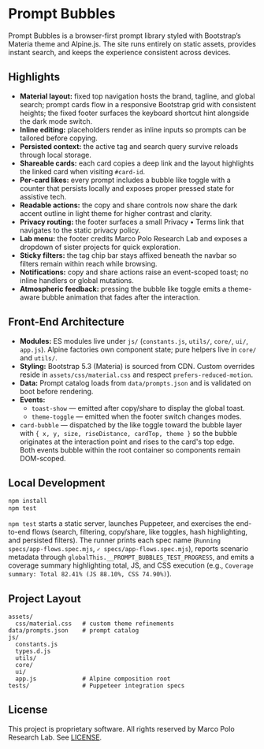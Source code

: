 # Prompt Bubbles

Prompt Bubbles is a browser-first prompt library styled with Bootstrap’s Materia theme and Alpine.js. The site runs entirely on static assets, provides instant search, and keeps the experience consistent across devices.

## Highlights

- **Material layout:** fixed top navigation hosts the brand, tagline, and global search; prompt cards flow in a responsive Bootstrap grid with consistent heights; the fixed footer surfaces the keyboard shortcut hint alongside the dark mode switch.
- **Inline editing:** placeholders render as inline inputs so prompts can be tailored before copying.
- **Persisted context:** the active tag and search query survive reloads through local storage.
- **Shareable cards:** each card copies a deep link and the layout highlights the linked card when visiting `#card-id`.
- **Per-card likes:** every prompt includes a bubble like toggle with a counter that persists locally and exposes proper pressed state for assistive tech.
- **Readable actions:** the copy and share controls now share the dark accent outline in light theme for higher contrast and clarity.
- **Privacy routing:** the footer surfaces a small Privacy • Terms link that navigates to the static privacy policy.
- **Lab menu:** the footer credits Marco Polo Research Lab and exposes a dropdown of sister projects for quick exploration.
- **Sticky filters:** the tag chip bar stays affixed beneath the navbar so filters remain within reach while browsing.
- **Notifications:** copy and share actions raise an event-scoped toast; no inline handlers or global mutations.
- **Atmospheric feedback:** pressing the bubble like toggle emits a theme-aware bubble animation that fades after the interaction.

## Front-End Architecture

- **Modules:** ES modules live under `js/` (`constants.js`, `utils/`, `core/`, `ui/`, `app.js`). Alpine factories own component state; pure helpers live in `core/` and `utils/`.
- **Styling:** Bootstrap 5.3 (Materia) is sourced from CDN. Custom overrides reside in `assets/css/material.css` and respect `prefers-reduced-motion`.
- **Data:** Prompt catalog loads from `data/prompts.json` and is validated on boot before rendering.
- **Events:**  
  - `toast-show` — emitted after copy/share to display the global toast.  
  - `theme-toggle` — emitted when the footer switch changes modes.  
- `card-bubble` — dispatched by the like toggle toward the bubble layer with `{ x, y, size, riseDistance, cardTop, theme }` so the bubble originates at the interaction point and rises to the card's top edge.  
  Both events bubble within the root container so components remain DOM-scoped.

## Local Development

```bash
npm install
npm test
```

`npm test` starts a static server, launches Puppeteer, and exercises the end-to-end flows (search, filtering, copy/share, like toggles, hash highlighting, and persisted filters). The runner prints each spec name (`Running specs/app-flows.spec.mjs`, `✓ specs/app-flows.spec.mjs`), reports scenario metadata through `globalThis.__PROMPT_BUBBLES_TEST_PROGRESS`, and emits a coverage summary highlighting total, JS, and CSS execution (e.g., `Coverage summary: Total 82.41% (JS 88.10%, CSS 74.90%)`).

## Project Layout

```
assets/
  css/material.css   # custom theme refinements
data/prompts.json    # prompt catalog
js/
  constants.js
  types.d.js
  utils/
  core/
  ui/
  app.js             # Alpine composition root
tests/               # Puppeteer integration specs
```

## License

This project is proprietary software. All rights reserved by Marco Polo Research Lab. See [LICENSE](./LICENSE).
